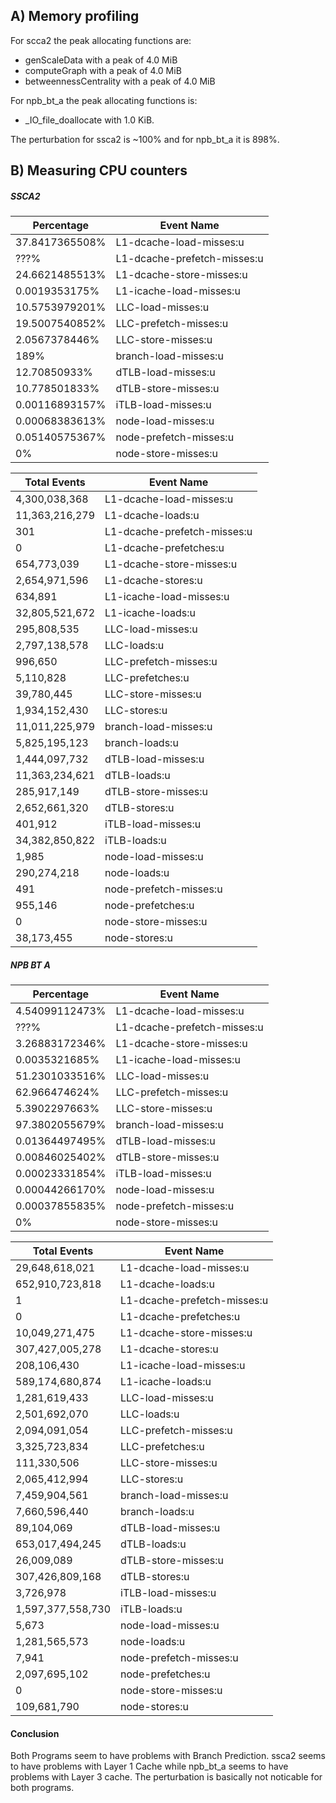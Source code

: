 
## A) Memory profiling

For scca2 the peak allocating functions are:
- genScaleData with a peak of 4.0 MiB
- computeGraph with a peak of 4.0 MiB
- betweennessCentrality with a peak of 4.0 MiB

For npb_bt_a the peak allocating functions is:
- _IO_file_doallocate with 1.0 KiB.

The perturbation for ssca2 is ~100% and for npb_bt_a it is 898%.

## B) Measuring CPU counters

##### SSCA2

| Percentage     | Event Name                  |
|----------------|-----------------------------|
| 37.8417365508% | L1-dcache-load-misses:u     |
| ???%           | L1-dcache-prefetch-misses:u |
| 24.6621485513% | L1-dcache-store-misses:u    |
| 0.0019353175%  | L1-icache-load-misses:u     |
| 10.5753979201% | LLC-load-misses:u           |
| 19.5007540852% | LLC-prefetch-misses:u       |
| 2.0567378446%  | LLC-store-misses:u          |
| 189%           | branch-load-misses:u        |
| 12.70850933%   | dTLB-load-misses:u          |
| 10.778501833%  | dTLB-store-misses:u         |
| 0.00116893157% | iTLB-load-misses:u          |
| 0.00068383613% | node-load-misses:u          |
| 0.05140575367% | node-prefetch-misses:u      |
| 0%             | node-store-misses:u         |

| Total Events   | Event Name                  |
|----------------|-----------------------------|
| 4,300,038,368  | L1-dcache-load-misses:u     |
| 11,363,216,279 | L1-dcache-loads:u           |
| 301            | L1-dcache-prefetch-misses:u |
| 0              | L1-dcache-prefetches:u      |
| 654,773,039    | L1-dcache-store-misses:u    |
| 2,654,971,596  | L1-dcache-stores:u          |
| 634,891        | L1-icache-load-misses:u     |
| 32,805,521,672 | L1-icache-loads:u           |
| 295,808,535    | LLC-load-misses:u           |
| 2,797,138,578  | LLC-loads:u                 |
| 996,650        | LLC-prefetch-misses:u       |
| 5,110,828      | LLC-prefetches:u            |
| 39,780,445     | LLC-store-misses:u          |
| 1,934,152,430  | LLC-stores:u                |
| 11,011,225,979 | branch-load-misses:u        |
| 5,825,195,123  | branch-loads:u              |
| 1,444,097,732  | dTLB-load-misses:u          |
| 11,363,234,621 | dTLB-loads:u                |
| 285,917,149    | dTLB-store-misses:u         |
| 2,652,661,320  | dTLB-stores:u               |
| 401,912        | iTLB-load-misses:u          |
| 34,382,850,822 | iTLB-loads:u                |
| 1,985          | node-load-misses:u          |
| 290,274,218    | node-loads:u                |
| 491            | node-prefetch-misses:u      |
| 955,146        | node-prefetches:u           |
| 0              | node-store-misses:u         |
| 38,173,455     | node-stores:u               |

##### NPB BT A

| Percentage     | Event Name                  |
|----------------|-----------------------------|
| 4.54099112473% | L1-dcache-load-misses:u     |
| ???%           | L1-dcache-prefetch-misses:u |
| 3.26883172346% | L1-dcache-store-misses:u    |
| 0.0035321685%  | L1-icache-load-misses:u     |
| 51.2301033516% | LLC-load-misses:u           |
| 62.966474624%  | LLC-prefetch-misses:u       |
| 5.3902297663%  | LLC-store-misses:u          |
| 97.3802055679% | branch-load-misses:u        |
| 0.01364497495% | dTLB-load-misses:u          |
| 0.00846025402% | dTLB-store-misses:u         |
| 0.00023331854% | iTLB-load-misses:u          |
| 0.00044266170% | node-load-misses:u          |
| 0.00037855835% | node-prefetch-misses:u      |
| 0%             | node-store-misses:u         |

| Total Events      | Event Name                  |
|-------------------|-----------------------------|
| 29,648,618,021    | L1-dcache-load-misses:u     |
| 652,910,723,818   | L1-dcache-loads:u           |
| 1                 | L1-dcache-prefetch-misses:u |
| 0                 | L1-dcache-prefetches:u      |
| 10,049,271,475    | L1-dcache-store-misses:u    |
| 307,427,005,278   | L1-dcache-stores:u          |
| 208,106,430       | L1-icache-load-misses:u     |
| 589,174,680,874   | L1-icache-loads:u           |
| 1,281,619,433     | LLC-load-misses:u           |
| 2,501,692,070     | LLC-loads:u                 |
| 2,094,091,054     | LLC-prefetch-misses:u       |
| 3,325,723,834     | LLC-prefetches:u            |
| 111,330,506       | LLC-store-misses:u          |
| 2,065,412,994     | LLC-stores:u                |
| 7,459,904,561     | branch-load-misses:u        |
| 7,660,596,440     | branch-loads:u              |
| 89,104,069        | dTLB-load-misses:u          |
| 653,017,494,245   | dTLB-loads:u                |
| 26,009,089        | dTLB-store-misses:u         |
| 307,426,809,168   | dTLB-stores:u               |
| 3,726,978         | iTLB-load-misses:u          |
| 1,597,377,558,730 | iTLB-loads:u                |
| 5,673             | node-load-misses:u          |
| 1,281,565,573     | node-loads:u                |
| 7,941             | node-prefetch-misses:u      |
| 2,097,695,102     | node-prefetches:u           |
| 0                 | node-store-misses:u         |
| 109,681,790       | node-stores:u               |

#### Conclusion

Both Programs seem to have problems with Branch Prediction.
ssca2 seems to have problems with Layer 1 Cache while npb_bt_a seems to have problems with Layer 3 cache.
The perturbation is basically not noticable for both programs.

